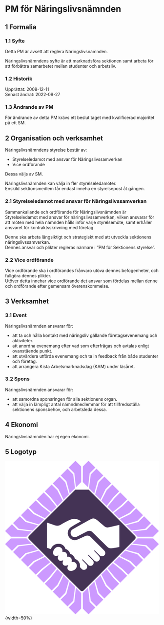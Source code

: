 # PM för Näringslivsnämnden

## 1 Formalia

### 1.1 Syfte

Detta PM är avsett att reglera Näringslivsnämnden.

Näringslivsnämndens syfte är att marknadsföra sektionen samt arbeta för att förbättra samarbetet mellan studenter och arbetsliv.

### 1.2 Historik

Upprättat: 2008-12-11  
Senast ändrat: 2022-09-27

### 1.3 Ändrande av PM

För ändrande av detta PM krävs ett beslut taget med kvalificerad majoritet på ett SM.

## 2 Organisation och verksamhet

Näringslivsnämndens styrelse består av:

- Styrelseledamot med ansvar för Näringslivssamverkan  
- Vice ordförande

Dessa väljs av SM.

Näringslivsnämnden kan välja in fler styrelseledamöter.  
Enskild sektionsmedlem får endast inneha en styrelsepost åt gången.

### 2.1 Styrelseledamot med ansvar för Näringslivssamverkan

Sammankallande och ordförande för Näringslivsnämnden är Styrelseledamot med ansvar för näringslivssamverkan, vilken ansvarar för att möten med hela nämnden hålls inför varje styrelsemöte, samt erhåller ansvaret för kontraktsskrivning med företag.  

Denne ska arbeta långsiktigt och strategiskt med att utveckla sektionens näringslivssamverkan.  
Dennes ansvar och plikter regleras närmare i ”PM för Sektionens styrelse”.

### 2.2 Vice ordförande

Vice ordförande ska i ordförandes frånvaro utöva dennes befogenheter, och fullgöra dennes plikter.  
Utöver detta innehar vice ordförande det ansvar som fördelas mellan denne och ordförande efter gemensam överenskommelse.

## 3 Verksamhet

### 3.1 Event

Näringslivsnämnden ansvarar för:

- att ta och hålla kontakt med näringsliv gällande företagsevenemang och aktiviteter.  
- att anordna evenemang efter vad som efterfrågas och avtalas enligt ovanstående punkt.  
- att utvärdera utförda evenemang och ta in feedback från både studenter och företag.  
- att arrangera Kista Arbetsmarknadsdag (KAM) under läsåret.

### 3.2 Spons

Näringslivsnämnden ansvarar för:

- att samordna sponsringen för alla sektionens organ.  
- att välja in lämpligt antal nämndmedlemmar för att tillfredsställa sektionens sponsbehov, och arbetsleda dessa.

## 4 Ekonomi

Näringslivsnämnden har ej egen ekonomi.

## 5 Logotyp

![Näringslivsnämnden Logotyp](./img/logo-naringsliv.svg){width=50%}
